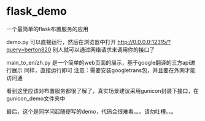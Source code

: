 # flask_demo
一个最简单的flask布置服务的应用

demo.py
可以直接运行，然后在浏览器中打开
http://0.0.0.0:12315/?query=berton820
别人就可以通过网络请求来调用你的接口了

main_to_en/zh.py
是一个简单的web页面的展示，基于google翻译的三方api进行展示
同样，直接运行即可
注意：需要安装googletrans包，并且要在外网才能访问通


看到这里应该对布置服务都很了解了，真实场景建议采用gunicon封装下接口，在gunicon_demo文件夹中


最后，这个是同学问起随便写的demo，代码会很难看。。。请勿吐槽。。。